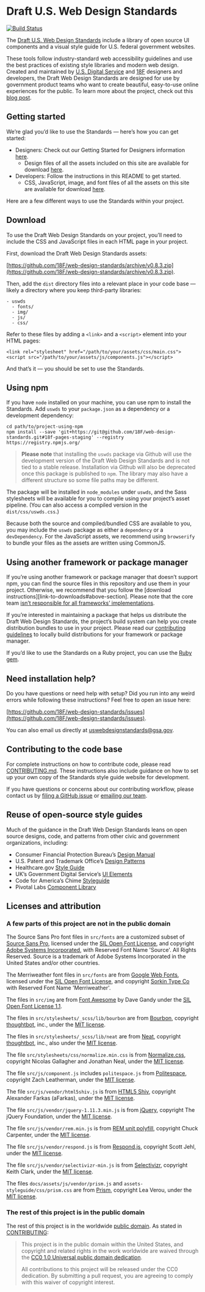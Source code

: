 # Draft U.S. Web Design Standards

[![Build Status](https://api.travis-ci.org/18F/web-design-standards.svg?branch=18f-pages-staging)](https://travis-ci.org/18F/web-design-standards)

The [Draft U.S. Web Design Standards](https://playbook.cio.gov/designstandards) include a library of open source UI components and a visual style guide for U.S. federal government websites.

These tools follow industry-standard web accessibility guidelines and use the best practices of existing style libraries and modern web design. Created and maintained by [U.S. Digital Service](https://www.whitehouse.gov/digital/united-states-digital-service) and [18F](https://18f.gsa.gov/) designers and developers, the Draft Web Design Standards are designed for use by government product teams who want to create beautiful, easy-to-use online experiences for the public. To learn more about the project, check out this [blog post](https://18f.gsa.gov/2015/09/28/web-design-standards/).

## Getting started

We’re glad you’d like to use the Standards — here’s how you can get started:

* Designers: Check out our Getting Started for Designers information [here](https://playbook.cio.gov/designstandards/getting-started/).
    * Design files of all the assets included on this site are available for download [here](https://playbook.cio.gov/designstandards/assets/releases/wds-design-assets.zip).
* Developers: Follow the instructions in this README to get started.
    * CSS, JavaScript, image, and font files of all the assets on this site are available for download [here](https://github.com/18F/web-design-standards/archive/v0.8.3.zip).


Here are a few different ways to use the Standards within your project.

## Download

To use the Draft Web Design Standards on your project, you’ll need to include the CSS and JavaScript files in each HTML page in your project.

First, download the Draft Web Design Standards assets:

[https://github.com/18F/web-design-standards/archive/v0.8.3.zip](https://github.com/18F/web-design-standards/archive/v0.8.3.zip).

Then, add the `dist` directory files into a relevant place in your code base — likely a directory where you keep third-party libraries:

```
- uswds
  - fonts/
  - img/
  - js/
  - css/
```

Refer to these files by adding a `<link>` and a `<script>` element into your HTML pages:

```
<link rel="stylesheet" href="/path/to/your/assets/css/main.css">
<script src="/path/to/your/assets/js/components.js"></script>
```

And that’s it — you should be set to use the Standards.

## Using npm

If you have `node` installed on your machine, you can use npm to install the Standards. Add `uswds` to your `package.json` as a dependency or a development dependency:

```shell
cd path/to/project-using-npm
npm install --save 'git+https://git@github.com/18F/web-design-standards.git#18f-pages-staging' --registry https://registry.npmjs.org/
```

> __Please note__ that installing the `uswds` package via Github will use the
development version of the Draft Web Design Standards and is not tied to a
stable release. Installation via Github will also be deprecated once this package
is published to `npm`. The library may also have a different structure so some
file paths may be different.

The package will be installed in `node_modules` under `uswds`, and the Sass stylesheets will be available for you to compile using your project’s asset pipeline. (You can also access a compiled version in the `dist/css/uswds.css`.)

Because both the source and compiled/bundled CSS are available to you, you may include the `uswds` package as either a `dependency` or a `devDependency`. For the JavaScript assets, we recommend using `browserify` to bundle your files as the assets are written using CommonJS.

## Using another framework or package manager

If you’re using another framework or package manager that doesn’t support npm, you can find the source files in this repository and use them in your project. Otherwise, we recommend that you follow the [download instructions][link-to-downloads#above-section]. Please note that the core team [isn’t responsible for all frameworks’ implementations](https://github.com/18F/web-design-standards/issues/877).

If you’re interested in maintaining a package that helps us distribute the Draft Web Design Standards, the project’s build system can help you create distribution bundles to use in your project. Please read our [contributing guidelines](link-to-contributing#gulp-section) to locally build distributions for your framework or package manager.

If you’d like to use the Standards on a Ruby project, you can use the [Ruby gem](https://github.com/18F/us_web_design_standards_gem).

## Need installation help?

Do you have questions or need help with setup? Did you run into any weird errors while following these instructions? Feel free to open an issue here:

[https://github.com/18F/web-design-standards/issues](https://github.com/18F/web-design-standards/issues).

You can also email us directly at uswebdesignstandards@gsa.gov.

## Contributing to the code base

For complete instructions on how to contribute code, please read [CONTRIBUTING.md](https://github.com/18F/web-design-standards/blob/18f-pages-staging/CONTRIBUTING.md). These instructions also include guidance on how to set up your own copy of the Standards style guide website for development.

If you have questions or concerns about our contributing workflow, please contact us by [filing a GitHub issue](https://github.com/18F/web-design-standards/issues) or [emailing our team](mailto:uswebdesignstandards@gsa.gov).

## Reuse of open-source style guides

Much of the guidance in the Draft Web Design Standards leans on open source designs, code, and patterns from other civic and government organizations, including:

* Consumer Financial Protection Bureau’s [Design Manual](https://cfpb.github.io/design-manual/)
* U.S. Patent and Trademark Office’s [Design Patterns](http://uspto.github.io/designpatterns/)
* Healthcare.gov [Style Guide](http://styleguide.healthcare.gov/)
* UK’s Government Digital Service’s [UI Elements](http://govuk-elements.herokuapp.com/)
* Code for America’s Chime [Styleguide](https://github.com/chimecms/chime-starter)
* Pivotal Labs [Component Library](http://styleguide.cfapps.io/)

## Licenses and attribution

### A few parts of this project are not in the public domain

The Source Sans Pro font files in `src/fonts` are a customized subset of [Source Sans Pro](https://github.com/adobe-fonts/source-sans-pro), licensed under the [SIL Open Font License](http://scripts.sil.org/cms/scripts/page.php?item_id=OFL), and copyright [Adobe Systems Incorporated](http://www.adobe.com/), with Reserved Font Name 'Source'. All Rights Reserved. Source is a trademark of Adobe Systems Incorporated in the United States and/or other countries.

The Merriweather font files in `src/fonts` are from [Google Web Fonts](https://www.google.com/fonts#UsePlace:use/Collection:Merriweather:400,300,400italic,700,700italic), licensed under the [SIL Open Font License](http://scripts.sil.org/cms/scripts/page.php?item_id=OFL), and copyright [Sorkin Type Co](www.sorkintype.com) with Reserved Font Name 'Merriweather'.

The files in `src/img` are from [Font Awesome](http://fontawesome.io/) by Dave Gandy under the [SIL Open Font License 1.1](http://scripts.sil.org/OFL).

The files in `src/stylesheets/_scss/lib/bourbon` are from [Bourbon](http://bourbon.io/), copyright [thoughtbot](https://thoughtbot.com/), inc., under the [MIT license](https://github.com/thoughtbot/neat/blob/master/LICENSE.md).

The files in `src/stylesheets/_scss/lib/neat` are from [Neat](http://neat.bourbon.io/), copyright [thoughtbot](https://thoughtbot.com/), inc., also under the [MIT license](https://github.com/thoughtbot/neat/blob/master/LICENSE.md).

The file `src/stylesheets/css/normalize.min.css` is from [Normalize.css](https://github.com/necolas/normalize.css), copyright Nicolas Gallagher and Jonathan Neal, under the [MIT license](https://github.com/necolas/normalize.css/blob/master/LICENSE.md).

The file `src/js/component.js` includes `politespace.js` from [Politespace](https://github.com/filamentgroup/politespace), copyright Zach Leatherman, under the [MIT license](https://github.com/filamentgroup/politespace/blob/master/LICENSE).

The file `src/js/vendor/html5shiv.js` is from [HTML5 Shiv](https://github.com/afarkas/html5shiv), copyright Alexander Farkas (aFarkas), under the [MIT license](https://github.com/aFarkas/html5shiv/blob/master/MIT%20and%20GPL2%20licenses.md).

The file `src/js/vendor/jquery-1.11.3.min.js` is from [jQuery](https://jquery.com/), copyright The jQuery Foundation, under the [MIT license](https://jquery.org/license/).

The file `src/js/vendor/rem.min.js` is from [REM unit polyfill](https://github.com/chuckcarpenter/REM-unit-polyfill), copyright Chuck Carpenter, under the [MIT license](https://github.com/chuckcarpenter/REM-unit-polyfill/blob/master/LICENSE.md).

The file `src/js/vendor/respond.js` is from [Respond.js](https://github.com/scottjehl/Respond), copyright Scott Jehl, under the [MIT license](https://github.com/scottjehl/Respond/blob/master/LICENSE-MIT).

The file `src/js/vendor/selectivizr-min.js` is from [Selectivizr](http://selectivizr.com/), copyright Keith Clark, under the [MIT license](http://opensource.org/licenses/mit-license.php).

The files `docs/assets/js/vendor/prism.js` and `assets-styleguide/css/prism.css` are from [Prism](http://prismjs.com/), copyright Lea Verou, under the [MIT license](https://github.com/PrismJS/prism/blob/gh-pages/LICENSE).

### The rest of this project is in the public domain

The rest of this project is in the worldwide [public domain](LICENSE.md). As stated in [CONTRIBUTING](CONTRIBUTING.md):

> This project is in the public domain within the United States, and copyright and related rights in the work worldwide are waived through the [CC0 1.0 Universal public domain dedication](https://creativecommons.org/publicdomain/zero/1.0/).
>
> All contributions to this project will be released under the CC0 dedication. By submitting a pull request, you are agreeing to comply with this waiver of copyright interest.
